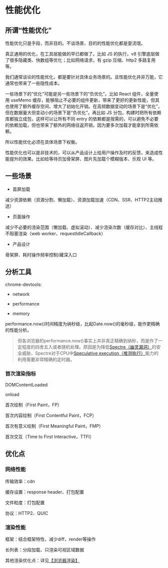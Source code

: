 # 性能优化

## 所谓“性能优化”

性能优化只是手段，而非目的。不谈场景、目的的性能优化都是耍流氓。

真正通用的优化，在工具层能做的早已都做了。比如 JS 的执行，v8 引擎底层做了很多隐藏类、快数组等优化；比如网络请求，有 gzip 压缩、http2 多路复用等。

我们通常谈论的性能优化，都是要针对具体业务场景的。且性能优化并非万能，它通常也带来了一些隐性成本。

一些场景下的“优化”可能是另一些场景下的“负优化”。比如 React 组件，全量使用 useMemo 缓存，能够阻止不必要的组件更新，带来了更好的更新性能，但其也使用了额外缓存空间、增大了初始化开销。在高频数据变动的场景下是“优化”，但在数据量大但变动小的场景下是“负优化”。再比如 JS 分包，构建时把所有依赖库都独立成包，这样可以让所有不同 entry 的依赖都是按需的，可以避免不必要的依赖加载，但也带来了额外的网络往返开销，因为要多次加载才能拿到所需依赖。

所以性能优化必须在具体场景下权衡。

性能优化也可以是非技术的，可以从产品设计上给用户操作及时的反馈，来造成性能提升的效果。比如给等待页加骨架屏、图片先加载个模糊版本、乐观 UI 等。

## 一些场景

- 首屏加载

减少资源依赖（资源分割、懒加载）、资源加载加速（CDN、SSR、HTTP2主动推送）

- 页面操作

减少不必要的渲染范围（懒加载、虚拟滚动）、减少渲染次数（缓存对比）、主线程不阻塞渲染（web worker、requestIdleCallback）

- 产品设计

骨架屏、耗时操作频率控制/藏深入口

## 分析工具

chrome-devtools:

- network

- performance

- memory


performance.now()时间精度为纳秒级，比起Date.now()的毫秒级，能作更精确的性能分析。

> 但各浏览器的performance.now()事实上并非真正精确到纳秒，而是作了一定程度的四舍五入或者随机处理。原因是为降低[Spectre（幽灵漏洞）](https://zh.wikipedia.org/wiki/%E5%B9%BD%E7%81%B5%E6%BC%8F%E6%B4%9E)的安全威胁，Spectre对于CPU中[Speculative execution（推测执行）](https://zh.wikipedia.org/wiki/%E6%8E%A8%E6%B5%8B%E6%89%A7%E8%A1%8C)能力的利用需要非常精确的定时器。

### 首次渲染指标

DOMContentLoaded

onload

首次绘制（First Paint，FP）

首次内容绘制（First Contentful Paint，FCP）

首次有意义绘制（First Meaningful Paint，FMP）

首次交互（Time to First Interactive，TTFI）

## 优化点

### 网络性能

传输效率：cdn

缓存设置：response header、打包配置

文件粒度：打包配置

协议：HTTP2、QUIC

### 渲染性能

框架：结合框架特性，减少diff，render等操作

长列表：分段加载、只渲染可视区域数据

其他渲染优化点：详见[【浏览器渲染】](./render.md)


